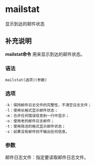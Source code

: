 mailstat
===

显示到达的邮件状态

## 补充说明

**mailstat命令** 用来显示到达的邮件状态。

###  语法

```shell
mailstat(选项)(参数)
```

###  选项

```shell
-k：保持邮件日志文件的完整性，不清空日志文件；
-l：使用长格式显示邮件状态；
-m：合并任何错误信息到一行中显示；
-o：使用老的邮件日志邮件；
-t：使用简洁的格式显示邮件状态；
-s：如果没有邮件则不输出任何信息。
```

###  参数

邮件日志文件：指定要读取邮件日志文件。


